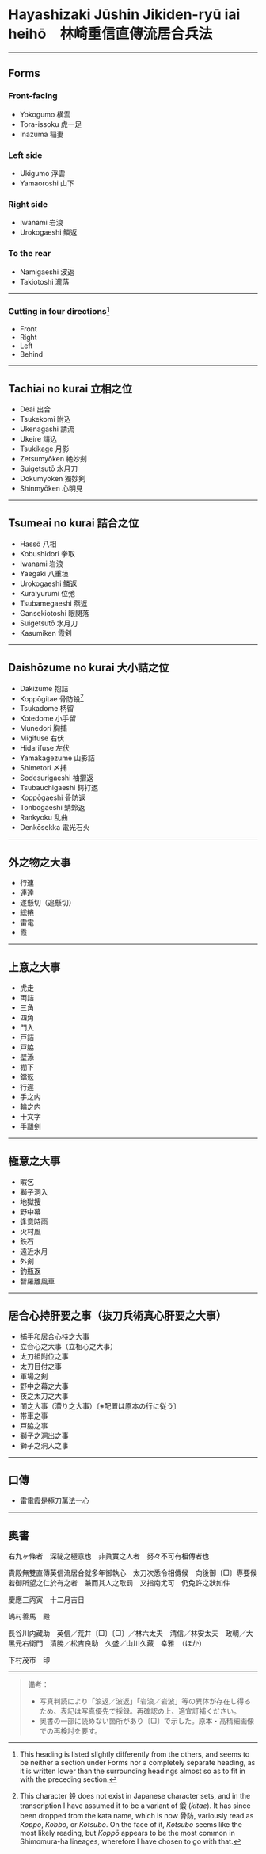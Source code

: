 # Hayashizaki Jūshin Jikiden-ryū iai heihō　林崎重信直傳流居合兵法

---

## Forms

### Front-facing

* Yokogumo 横雲
* Tora-issoku 虎一足
* Inazuma 稲妻

### Left side

* Ukigumo 浮雲
* Yamaoroshi 山下

### Right side

* Iwanami 岩浪
* Urokogaeshi 鱗返

### To the rear

* Namigaeshi 波返
* Takiotoshi 瀧落

---

### Cutting in four directions[^1]

* Front
* Right
* Left
* Behind

---

## Tachiai no kurai 立相之位

* Deai 出合
* Tsukekomi 附込
* Ukenagashi 請流
* Ukeire 請込
* Tsukikage 月影
* Zetsumyōken 絶妙剣
* Suigetsutō 水月刀
* Dokumyōken 獨妙剣
* Shinmyōken 心明見

---

## Tsumeai no kurai 詰合之位

* Hassō 八相
* Kobushidori 拳取
* Iwanami 岩浪
* Yaegaki 八重垣
* Urokogaeshi 鱗返
* Kuraiyurumi 位弛
* Tsubamegaeshi 燕返
* Gansekiotoshi 眼関落
* Suigetsutō 水月刀
* Kasumiken 霞剣

---

## Daishōzume no kurai 大小詰之位

* Dakizume 抱詰
* Koppōgitae 骨防鈠[^2]
* Tsukadome 柄留
* Kotedome 小手留
* Munedori 胸捕
* Migifuse 右伏
* Hidarifuse 左伏
* Yamakagezume 山影詰
* Shimetori 〆捕
* Sodesurigaeshi 袖摺返
* Tsubauchigaeshi 鍔打返
* Koppōgaeshi 骨防返
* Tonbogaeshi 蜻蛉返
* Rankyoku 乱曲
* Denkōsekka 電光石火

---

## 外之物之大事

* 行連
* 連達
* 遂懸切（追懸切）
* 総捲
* 雷電
* 霞

---

## 上意之大事

* 虎走
* 両詰
* 三角
* 四角
* 門入
* 戸詰
* 戸脇
* 壁添
* 棚下
* 鐺返
* 行違
* 手之内
* 輪之内
* 十文字
* 手離剣

---

## 極意之大事

* 暇乞
* 獅子洞入
* 地獄捜
* 野中幕
* 逢意時雨
* 火村風
* 鉄石
* 遠近水月
* 外剣
* 釣瓶返
* 智羅離風車

---

## 居合心持肝要之事（抜刀兵術真心肝要之大事）

* 捕手和居合心持之大事
* 立合心之大事（立相心之大事）
* 太刀組附位之事
* 太刀目付之事
* 軍場之剣
* 野中之幕之大事
* 夜之太刀之大事
* 閨之大事（潜り之大事）〔※配置は原本の行に従う〕
* 帯車之事
* 戸脇之事
* 獅子之洞出之事
* 獅子之洞入之事

---

## 口傳

* 雷電霞是極刀萬法一心

---

## 奥書

右九ヶ條者　深祕之極意也　非眞實之人者　努々不可有相傳者也

貴殿無雙直傳英信流居合就多年御執心　太刀次悉令相傳候　向後御〔□〕専要候　若御所望之仁於有之者　兼而其人之取罰　又指南尤可　仍免許之狀如件

慶應三丙寅　十二月吉日

嶋村善馬　殿

長谷川内藏助　英信／荒井〔□〕〔□〕／林六太夫　清信／林安太夫　政朝／大黑元右衛門　清勝／松吉良助　久盛／山川久藏　幸雅　（ほか）

下村茂市　印

---

> 備考：
>
> * 写真判読により「浪返／波返」「岩浪／岩波」等の異体が存在し得るため、表記は写真優先で採録。再確認の上、適宜訂補ください。
> * 奥書の一部に読めない箇所があり〔□〕で示した。原本・高精細画像での再検討を要す。

[^1]: This heading is listed slightly differently from the others, and seems to be neither a section under Forms nor a completely separate heading, as it is written lower than the surrounding headings almost so as to fit in with the preceding section.
[^2]: This character 鈠 does not exist in Japanese character sets, and in the transcription I have assumed it to be a variant of 鍛 (*kitae*). It has since been dropped from the kata name, which is now 骨防, variously read as *Koppō*, *Kobbō*, or *Kotsubō*. On the face of it, *Kotsubō* seems like the most likely reading, but *Koppō* appears to be the most common in Shimomura-ha lineages, wherefore I have chosen to go with that.
